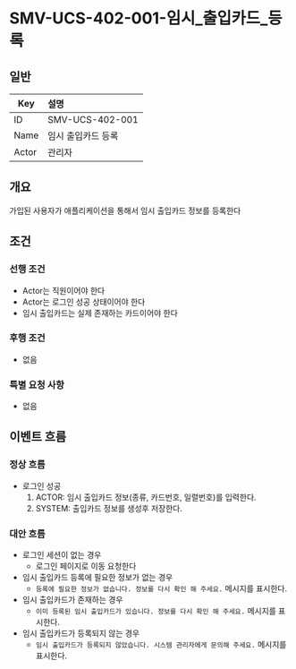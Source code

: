 # SMV-UCS-402-001-임시\_출입카드\_등록

## 일반
| Key   | 설명 |
|-------| :-- |
| ID    | SMV-UCS-402-001 |
| Name  | 임시 출입카드 등록 |
| Actor | 관리자 |

## 개요
가입된 사용자가 애플리케이션을 통해서 임시 출입카드 정보를 등록한다

## 조건
### 선행 조건
* Actor는 직원이어야 한다
* Actor는 로그인 성공 상태이어야 한다
* 임시 출입카드는 실제 존재하는 카드이어야 한다
  
### 후행 조건
* 없음

### 특별 요청 사항
* 없음

## 이벤트 흐름

### 정상 흐름
* 로그인 성공
	1. ACTOR: 임시 출입카드 정보(종류, 카드번호, 일렬번호)를 입력한다.
	2. SYSTEM: 출입카드 정보를 생성후 저장한다.

### 대안 흐름
* 로그인 세션이 없는 경우
	* 로그인 페이지로 이동 요청한다
* 임시 출입카드 등록에 필요한 정보가 없는 경우
	* `등록에 필요한 정보가 없습니다. 정보를 다시 확인 해 주세요.` 메시지를 표시한다.
* 임시 출입카드가 존재하는 경우
	* `이미 등록된 임시 출입카드가 있습니다. 정보를 다시 확인 해 주세요.` 메시지를 표시한다.
* 임시 출입카드가 등록되지 않는 경우
	* `임시 출입카드가 등록되지 않았습니다. 시스템 관리자에게 문의해 주세요.` 메시지를 표시한다.